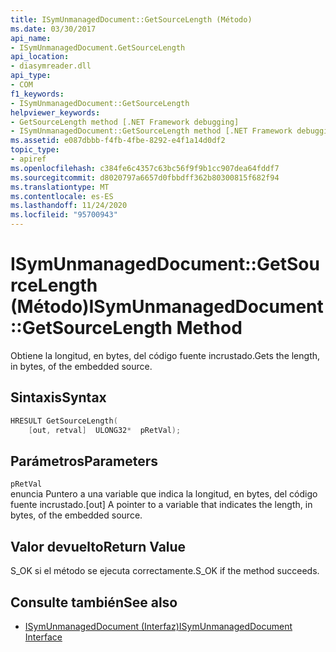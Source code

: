 ```yaml
---
title: ISymUnmanagedDocument::GetSourceLength (Método)
ms.date: 03/30/2017
api_name:
- ISymUnmanagedDocument.GetSourceLength
api_location:
- diasymreader.dll
api_type:
- COM
f1_keywords:
- ISymUnmanagedDocument::GetSourceLength
helpviewer_keywords:
- GetSourceLength method [.NET Framework debugging]
- ISymUnmanagedDocument::GetSourceLength method [.NET Framework debugging]
ms.assetid: e087dbbb-f4fb-4fbe-8292-e4f1a14d0df2
topic_type:
- apiref
ms.openlocfilehash: c384fe6c4357c63bc56f9f9b1cc907dea64fddf7
ms.sourcegitcommit: d8020797a6657d0fbbdff362b80300815f682f94
ms.translationtype: MT
ms.contentlocale: es-ES
ms.lasthandoff: 11/24/2020
ms.locfileid: "95700943"
---
```

# <a name="isymunmanageddocumentgetsourcelength-method"></a><span data-ttu-id="117df-102">ISymUnmanagedDocument::GetSourceLength (Método)</span><span class="sxs-lookup"><span data-stu-id="117df-102">ISymUnmanagedDocument::GetSourceLength Method</span></span>

<span data-ttu-id="117df-103">Obtiene la longitud, en bytes, del código fuente incrustado.</span><span class="sxs-lookup"><span data-stu-id="117df-103">Gets the length, in bytes, of the embedded source.</span></span>  
  
## <a name="syntax"></a><span data-ttu-id="117df-104">Sintaxis</span><span class="sxs-lookup"><span data-stu-id="117df-104">Syntax</span></span>  
  
```cpp  
HRESULT GetSourceLength(  
    [out, retval]  ULONG32*  pRetVal);  
```  
  
## <a name="parameters"></a><span data-ttu-id="117df-105">Parámetros</span><span class="sxs-lookup"><span data-stu-id="117df-105">Parameters</span></span>  

 `pRetVal`  
 <span data-ttu-id="117df-106">enuncia Puntero a una variable que indica la longitud, en bytes, del código fuente incrustado.</span><span class="sxs-lookup"><span data-stu-id="117df-106">[out] A pointer to a variable that indicates the length, in bytes, of the embedded source.</span></span>  
  
## <a name="return-value"></a><span data-ttu-id="117df-107">Valor devuelto</span><span class="sxs-lookup"><span data-stu-id="117df-107">Return Value</span></span>  

 <span data-ttu-id="117df-108">S_OK si el método se ejecuta correctamente.</span><span class="sxs-lookup"><span data-stu-id="117df-108">S_OK if the method succeeds.</span></span>  
  
## <a name="see-also"></a><span data-ttu-id="117df-109">Consulte también</span><span class="sxs-lookup"><span data-stu-id="117df-109">See also</span></span>

- [<span data-ttu-id="117df-110">ISymUnmanagedDocument (Interfaz)</span><span class="sxs-lookup"><span data-stu-id="117df-110">ISymUnmanagedDocument Interface</span></span>](isymunmanageddocument-interface.md)
